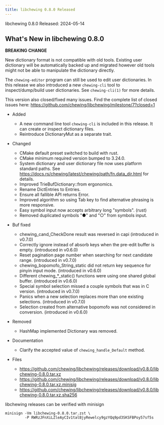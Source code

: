 ```yaml
---
title: libchewing 0.8.0 Released
---
```

libchewing 0.8.0 Released: 2024-05-14

What's New in libchewing 0.8.0
---------------------------------------------------------

**BREAKING CHANGE**

New dictionary format is not compatible with old tools. Existing user dictionary
will be automatically backed up and migrated however old tools might not be able
to manipulate the dictionary directly.

The `chewing-editor` program can still be used to edit user dictionaries. In
this release we also introduced a new `chewing-cli` tool to inspect/dump/build
user dictionaries. See `chewing-cli(1)` for more details.

This version also closed/fixed many issues. Find the complete list of closed
issues here: https://github.com/chewing/libchewing/milestone/7?closed=1

* Added
  - A new command line tool `chewing-cli` is included in this release. It can
    create or inspect dictionary files.
  - Reintroduce DictionaryMut as a separate trait.

* Changed
  - CMake default preset switched to build with rust.
  - CMake minimum required version bumped to 3.24.0.
  - System dictionary and user dictionary file now uses platform standard paths.
    See https://docs.rs/chewing/latest/chewing/path/fn.data_dir.html for
    details.
  - Improved TrieBufDictionary::from ergonomics.
  - Rename DictEntries to Entries.
  - Ensure all fallible API returns Error.
  - Improved algorithm so using Tab key to find alternative phrasing is more
    responsive.
  - Easy symbol input now accepts arbitrary long "symbols". (rust)
  - Removed duplicated symbols "●" and "○" from symbols input.

* Buf fixed
  - chewing_cand_CheckDone result was reversed in capi (introduced in v0.7.0)
  - Correctly ignore instead of absorb keys when the pre-edit buffer is empty.
    (introduced in v0.6.0)
  - Reset pagination page number when searching for next candidate range.
    (introduced in v0.7.0)
  - chewing_bopomofo_String_static did not return key sequence for pinyin input
    mode. (introduced in v0.6.0)
  - Different chewing_*_static() functions were using one shared global buffer.
    (introduced in v0.6.0)
  - Special symbol selection missed a couple symbols that was in C version.
    (introduced in v0.7.0)
  - Panics when a new selection replaces more than one existing selections.
    (introduced in v0.7.0)
  - Selection created from alternative bopomofo was not considered in
    conversion. (introduced in v0.6.0)

* Removed
  - HashMap implemented Dictionary was removed.

* Documentation
  - Clarify the accepted value of `chewing_handle_Default` method.

* Files

  - <https://github.com/chewing/libchewing/releases/download/v0.8.0/libchewing-0.8.0.tar.xz>
  - <https://github.com/chewing/libchewing/releases/download/v0.8.0/libchewing-0.8.0.tar.xz.minisig>
  - <https://github.com/chewing/libchewing/releases/download/v0.8.0/libchewing-0.8.0.tar.xz.sha256>

libchewing releases can be verified with minisign

    minisign -Vm libchewing-0.8.0.tar.zst \
             -P RWRzJFnXiLZleAyCIv1talBjyRewelcy9gzYQq9pd3SKSFBPoy57sf5s
